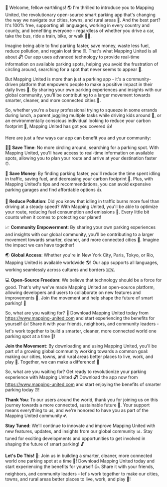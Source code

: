🚀 Welcome, fellow earthlings! 🌎 I'm thrilled to introduce you to Mapping United, the revolutionary open-source smart parking app that's changing the way we navigate our cities, towns, and rural areas 🌆. And the best part? It's 100% free, supporting all languages, working in every country and county, and benefiting everyone - regardless of whether you drive a car, take the bus, ride a train, bike, or walk 🚶‍♂️.

Imagine being able to find parking faster, save money, waste less fuel, reduce pollution, and regain lost time ⏰. That's what Mapping United is all about 🔓! Our app uses advanced technology to provide real-time information on available parking spots, helping you avoid the frustration of circling around, searching for a spot that never seems to appear 🚨.

But Mapping United is more than just a parking app - it's a community-driven platform that empowers people to make a positive impact in their daily lives 💪. By sharing your own parking experiences and insights with our global community, you'll be contributing to a larger movement towards smarter, cleaner, and more connected cities 🌆.

So, whether you're a busy professional trying to squeeze in some errands during lunch, a parent juggling multiple tasks while driving kids around 🚗, or an environmentally conscious individual looking to reduce your carbon footprint 🌳, Mapping United has got you covered 👍!

Here are just a few ways our app can benefit you and your community:

🏃‍♀️ **Save Time**: No more circling around, searching for a parking spot. With Mapping United, you'll have access to real-time information on available spots, allowing you to plan your route and arrive at your destination faster ⏰.

💸 **Save Money**: By finding parking faster, you'll reduce the time spent idling in traffic, saving fuel, and decreasing your carbon footprint 🌟. Plus, with Mapping United's tips and recommendations, you can avoid expensive parking garages and find affordable options 👍.

🚗 **Reduce Pollution**: Did you know that idling in traffic burns more fuel than driving at a steady speed? With Mapping United, you'll be able to optimize your route, reducing fuel consumption and emissions 🌟. Every little bit counts when it comes to protecting our planet!

📈 **Community Empowerment**: By sharing your own parking experiences and insights with our global community, you'll be contributing to a larger movement towards smarter, cleaner, and more connected cities 🌆. Imagine the impact we can have together!

🌏 **Global Access**: Whether you're in New York City, Paris, Tokyo, or Rio, Mapping United is available worldwide 🌎! Our app supports all languages, working seamlessly across cultures and borders 🇺🇳.

💻 **Open-Source Freedom**: We believe that technology should be a force for good. That's why we've made Mapping United an open-source platform, allowing developers and users to collaborate on new features and improvements 🤖. Join the movement and help shape the future of smart parking! 🌟

So, what are you waiting for? 🤔 Download Mapping United today from https://www.mapping-united.com and start experiencing the benefits for yourself 👍! Share it with your friends, neighbors, and community leaders - let's work together to build a smarter, cleaner, more connected world one parking spot at a time 💪!

**Join the Movement**: By downloading and using Mapping United, you'll be part of a growing global community working towards a common goal: making our cities, towns, and rural areas better places to live, work, and play 🌈. Together, we can make a difference! 🌟

So, what are you waiting for? Get ready to revolutionize your parking experience with Mapping United 🔓! Download the app now from https://www.mapping-united.com and start enjoying the benefits of smarter parking today ⏰!

**Thank You**: To our users around the world, thank you for joining us on this journey towards a more connected, sustainable future 🌟. Your support means everything to us, and we're honored to have you as part of the Mapping United community 💕.

**Stay Tuned**: We'll continue to innovate and improve Mapping United with new features, updates, and insights from our global community 📊. Stay tuned for exciting developments and opportunities to get involved in shaping the future of smart parking! 🔓

**Let's Do This! 🎉**: Join us in building a smarter, cleaner, more connected world one parking spot at a time 💪! Download Mapping United today and start experiencing the benefits for yourself 👍. Share it with your friends, neighbors, and community leaders - let's work together to make our cities, towns, and rural areas better places to live, work, and play 🌈!